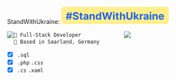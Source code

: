 StandWithUkraine:
[![Stand With Ukraine](https://raw.githubusercontent.com/vshymanskyy/StandWithUkraine/main/badges/StandWithUkraine.svg)](https://vshymanskyy.github.io/StandWithUkraine)

<img align='right' src="https://media.giphy.com/media/U6YxrKZ84AfppW48r4/giphy.gif" width="230">

<img align='left' src="https://www.ynav.de/wp-content/uploads/2021/07/ynav-white.png" height='65px'>

```
🚀 Full-Stack Developer
📍 Based in Saarland, Germany
```


* [x] `.sql` 
* [x] `.php` `.css`
* [x] `.cs` `.xaml`
